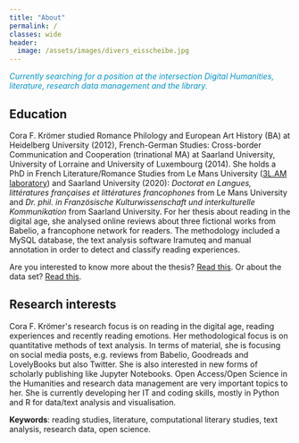 ```yaml
---
title: "About"
permalink: / 
classes: wide
header:
  image: /assets/images/divers_eisscheibe.jpg
---
```

<!-- <font color="#0092ca"> </font> -->

*<font color="#0092ca">Currently searching for a position at the intersection Digital Humanities, literature, research data management and the library.</font>*

## Education

<!-- Dr Cora F. Krömer -->
Cora F. Krömer studied Romance Philology and European Art History (BA) at Heidelberg University (2012), French-German Studies: Cross-border Communication and Cooperation (trinational MA) at Saarland University, University of Lorraine and University of Luxembourg (2014). She holds a PhD in French Literature/Romance Studies from Le Mans University ([3L.AM laboratory](http://3lam.univ-lemans.fr/fr/index.html)) and Saarland University (2020): *Doctorat en Langues, littératures françaises et littératures francophones* from Le Mans University and *Dr. phil. in Französische Kulturwissenschaft und interkulturelle Kommunikation* from Saarland University. For her thesis about reading in the digital age, she analysed online reviews about three fictional works from Babelio, a francophone network for readers. The methodology included a MySQL database, the text analysis software Iramuteq and manual annotation in order to detect and classify reading experiences. 

Are you interested to know more about the thesis? [Read this](https://corakroemer.github.io/thesis/). Or about the data set? [Read this](https://corakroemer.github.io/dataset/).

## Research interests

Cora F. Krömer's research focus is on reading in the digital age, reading experiences and recently reading emotions. Her methodological focus is on quantitative methods of text analysis. In terms of material, she is focusing on social media posts, e.g. reviews from Babelio, Goodreads and LovelyBooks but also Twitter. She is also interested in new forms of scholarly publishing like Jupyter Notebooks. Open Access/Open Science in the Humanities and research data management are very important topics to her. She is currently developing her IT and coding skills, mostly in Python and R for data/text analysis and visualisation.

**Keywords**: reading studies, literature, computational literary studies, text analysis, research data, open science.

<!--
## More personal note
Cora loves reading, cycling, hiking, swimming, painting, sculpting and taking [photos](https://corakroemer.github.io/photography/). She is also interested in developing her IT and coding skills, mostly in Python and R for data/text analysis and visualisation.
-->

<!--permalink: /about/ if not landing page -->
